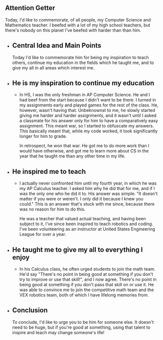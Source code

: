 ## Attention Getter
Today, I'd like to commemorate, of all people, my Computer Science and Mathematics teacher. I beefed with a lot of my high school teachers, but there's nobody on this planet I've beefed with harder than than him.
- ## Central Idea and Main Points
  Today I'd like to commemorate him for being my inspiration to teach others, continue my education in the fields which he taught me, and to give my all in all areas which interest me.
- ## He is my inspiration to continue my education
	- In HS, I was the only freshman in AP Computer Science. He and I had beef from the start because I didn't want to be there. I turned in my assignments early and played games for the rest of the class. He, however, wasn't having that. Unbeknownst to me, he slowly started giving me harder and harder assignments, and it wasn't until I asked a classmate for his answer only for him to have a comparatively easy assignment. This meant war, so I started to obfuscate my answers. This basically meant that, while my code worked, it took significantly longer for him to grade. 
	  
	  In retrospect, he won that war. He got me to do more work than I would have otherwise, and got me to learn more about CS in the year that he taught me than any other time in my life.
- ## He inspired me to teach
	- I actually never confronted him until my fourth year, in which he was my AP Calculus teacher. I asked him why he did that for me, and if I was the only one who he did it to. His answer was simple. "It doesn't matter if you were or weren't. I only did it because I knew you could." This is an answer that's stuck with me since, because there was no reason for him to do this.
	  
	  He was a teacher that valued actual teaching, and having been subject to it, I've since been inspired to teach robotics and coding. I've been volunteering as an instructor at United States Engineering League for over a year.
- ## He taught me to give my all to everything I enjoy
	- In his Calculus class, he often urged students to join the math team. He'd say "There's no point in being good at something if you don't try to improve or use that skill!", and I now agree. There's no point in being good at something if you don't pass that skill on or use it. He was able to convince me to join the competitive math team and the VEX robotics team, both of which I have lifelong memories from.
- ## Conclusion
  To conclude, I'd like to urge you to be him for someone else. It doesn't need to be huge, but if you're good at something, using that talent to inspire and teach may change someone's life!